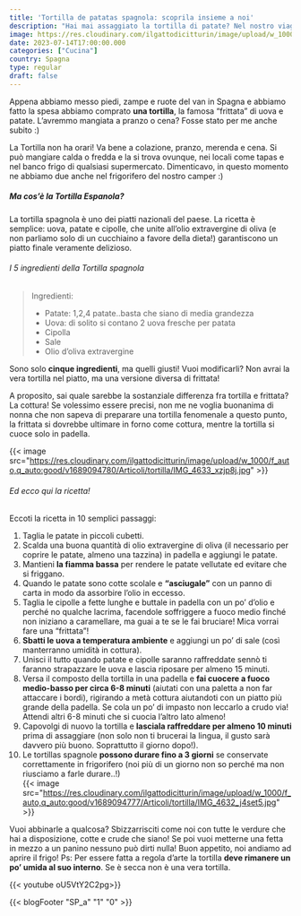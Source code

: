 ```yaml
---
title: 'Tortilla de patatas spagnola: scoprila insieme a noi'
description: "Hai mai assaggiato la tortilla di patate? Nel nostro viaggio in Spagna non potevamo non mangiarne.. più di una!"
image: https://res.cloudinary.com/ilgattodicitturin/image/upload/w_1000/f_auto,q_auto:good/v1689094778/Articoli/tortilla/IMG_4634_itmojb.jpg
date: 2023-07-14T17:00:00.000
categories: ["Cucina"]
country: Spagna
type: regular
draft: false
---
```


Appena abbiamo messo piedi, zampe e ruote del van in Spagna e abbiamo fatto la spesa abbiamo comprato **una tortilla**, la famosa “frittata” di uova e patate. L’avremmo mangiata a pranzo o cena? Fosse stato per me anche subito :) 

La Tortilla non ha orari! Va bene a colazione, pranzo, merenda e cena. Si può mangiare calda o fredda e la si trova ovunque, nei locali come tapas e nel banco frigo di qualsiasi supermercato.
Dimenticavo, in questo momento ne abbiamo due anche nel frigorifero del nostro camper :) 

##### Ma cos’è la Tortilla Espanola?

La tortilla spagnola è uno dei piatti nazionali del paese. 
La ricetta è semplice: uova, patate e cipolle, che unite all’olio extravergine di oliva (e non parliamo solo di un cucchiaino a favore della dieta!) garantiscono un piatto finale veramente delizioso.

###### I 5 ingredienti della Tortilla spagnola

> Ingredienti:
> - Patate: 1,2,4 patate..basta che siano di media grandezza
> - Uova: di solito si contano 2 uova fresche per patata
> - Cipolla
> - Sale
> - Olio d’oliva extravergine

Sono solo **cinque ingredienti**, ma quelli giusti! Vuoi modificarli? Non avrai la vera tortilla nel piatto, ma una versione diversa di frittata!

A proposito, sai quale sarebbe la sostanziale differenza fra tortilla e frittata? La cottura! Se volessimo essere precisi, non me ne voglia buonanima di nonna che non sapeva di preparare una tortilla fenomenale a questo punto, la frittata si dovrebbe ultimare in forno come cottura, mentre la tortilla si cuoce solo in padella.

{{< image src="https://res.cloudinary.com/ilgattodicitturin/image/upload/w_1000/f_auto,q_auto:good/v1689094780/Articoli/tortilla/IMG_4633_xzjp8j.jpg" >}}

###### Ed ecco qui la ricetta!

Eccoti la ricetta in 10 semplici passaggi:

1. Taglia le patate in piccoli cubetti. 
2. Scalda una buona quantità di olio extravergine di oliva (il necessario per coprire le patate, almeno una tazzina) in padella e aggiungi le patate. 
3. Mantieni **la fiamma bassa** per rendere le patate vellutate ed evitare che si friggano. 
4. Quando le patate sono cotte scolale e **“asciugale”** con un panno di carta in modo da assorbire l’olio in eccesso. 
5. Taglia le cipolle a fette lunghe e buttale in padella con un po’ d’olio e perché no qualche lacrima, facendole soffriggere a fuoco medio finché non iniziano a caramellare, ma guai a te se le fai bruciare! Mica vorrai fare una “frittata”!
6. **Sbatti le uova a temperatura ambiente** e aggiungi un po’ di sale (così manterranno umidità in cottura).
7. Unisci il tutto quando patate e cipolle saranno raffreddate sennò ti faranno strapazzare le uova e lascia riposare per almeno 15 minuti. 
8. Versa il composto della tortilla in una padella e **fai cuocere a fuoco medio-basso per circa 6-8 minuti** (aiutati con una paletta a non far attaccare i bordi), rigirando a metà cottura aiutandoti con un piatto più grande della padella. Se cola un po’ di impasto non leccarlo a crudo via! Attendi altri 6-8 minuti che si cuocia l’altro lato almeno!
9. Capovolgi di nuovo la tortilla e **lasciala raffreddare per almeno 10 minuti** prima di assaggiare (non solo non ti brucerai la lingua, il gusto sarà davvero più buono. Soprattutto il giorno dopo!).
10. Le tortillas spagnole **possono durare fino a 3 giorni** se conservate correttamente in frigorifero (noi più di un giorno non so perché ma non riusciamo a farle durare..!)   
    {{< image src="https://res.cloudinary.com/ilgattodicitturin/image/upload/w_1000/f_auto,q_auto:good/v1689094777/Articoli/tortilla/IMG_4632_j4set5.jpg" >}}


Vuoi abbinarle a qualcosa? Sbizzarrisciti come noi con tutte le verdure che hai a disposizione, cotte e crude che siano! Se poi vuoi metterne una fetta in mezzo a un panino nessuno può dirti nulla! 
Buon appetito, noi andiamo ad aprire il frigo! 
Ps: Per essere fatta a regola d’arte la tortilla **deve rimanere un po’ umida al suo interno**. Se è secca non è una vera tortilla. 

{{< youtube oU5VtY2C2pg>}}



{{< blogFooter "SP_a" "1" "0" >}}
